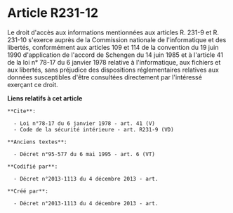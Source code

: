 # Article R231-12

Le droit d'accès aux informations mentionnées aux articles R. 231-9 et R. 231-10 s'exerce auprès de la Commission nationale
de l'informatique et des libertés, conformément aux articles 109 et 114 de la convention du 19 juin 1990 d'application de
l'accord de Schengen du 14 juin 1985 et à l'article 41 de la loi n° 78-17 du 6 janvier 1978 relative à l'informatique, aux
fichiers et aux libertés, sans préjudice des dispositions réglementaires relatives aux données susceptibles d'être consultées
directement par l'intéressé exerçant ce droit.

**Liens relatifs à cet article**

	**Cite**:

	  - Loi n°78-17 du 6 janvier 1978 - art. 41 (V)
	  - Code de la sécurité intérieure - art. R231-9 (VD)

	**Anciens textes**:

	  - Décret n°95-577 du 6 mai 1995 - art. 6 (VT)

	**Codifié par**:

	  - Décret n°2013-1113 du 4 décembre 2013 - art.

	**Créé par**:

	  - Décret n°2013-1113 du 4 décembre 2013 - art.
